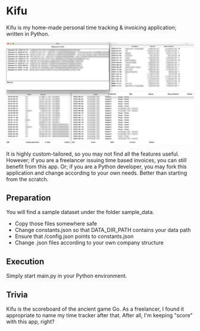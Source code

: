 # Kifu

Kifu is my home-made personal time tracking & invoicing application; written in Python.

![Kifu](/screenshot.png?raw=true "Kifu")

It is highly custom-tailored, so you may not find all the features useful. However; if you are a freelancer issuing time based invoices, you can still benefit from this app. Or; if you are a Python developer, you may fork this application and change according to your own needs. Better than starting from the scratch.

## Preparation

You will find a sample dataset under the folder sample_data.
- Copy those files somewhere safe
- Change constants.json so that DATA_DIR_PATH contains your data path
- Ensure that /config.json points to constants.json
- Change .json files according to your own company structure

## Execution

Simply start main.py in your Python environment.

## Trivia

Kifu is the scoreboard of the ancient game Go. As a freelancer, I found it appropriate to name my time tracker after that. After all, I'm keeping "score" with this app, right?